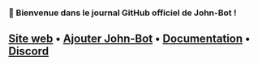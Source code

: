 ### 👋 Bienvenue dans le journal GitHub officiel de John-Bot !
[Site web](https://johnbot.app) • [Ajouter John-Bot](https://add.johnbot.app) • [Documentation](https://help.johnbot.app) • [Discord](https://discord.gg/abePbS7QKY)
---
